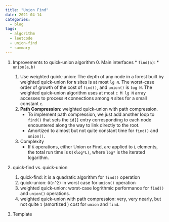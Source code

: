 ```yaml
---
title: "Union Find"
date: 2021-04-14
categories:
  - blog
tags:
  - algorithm
  - leetcode
  - union-find
  - summary
---
```


1. Improvements to quick-union algorithm
    0. Main interfaces
        * `find(a)`:
        * `union(a,b)`
    1. Use weighted quick-union: The depth of any node in a forest built by weighted quick-union for `N` sites is at most `lg N`. The worst-case order of growth of the cost of `find()`, and `union()` is `log N`. The weighted quick-union algorithm uses at most `c M lg N` array accesses to process `M` connections among `N` sites for a small constant `c`.
    2. **Path Compression**: weighted quick-union with path compression.
        * To implement path compression, we just add another loop to `find()` that sets the `id[]` entry corresponding to each node encountered along the way to link directly to the root.
        * Amortized to almost but not quite constant time for `find()` and `union()`.
    3. Complexity
        * If `K` operations, either Union or Find, are applied to `L` elements, the total run time is `O(Klog*L)`, where `log*` is the iterated logarithm.

2. quick-find vs. quick-union
    1. quick-find: it is a quadratic algorithm for `find()` operation
    2. quick-union: `O(n^2)` in worst case for `union()` operation
    3. weighted quick-union: worst-case logrithmic performance for `find()` and `union()` operations. 
    4. weighted quick-union with path compression: very, very nearly, but not quite `1` (amortized ) cost for `union` and `find`.

3. Template
```

```

[LC323 Number of Connected Components in an Undirected Graph]: https://leetcode.com/problems/number-of-connected-components-in-an-undirected-graph/
[Princeton Tutorial on Union-Find]: https://www.cs.princeton.edu/~wayne/kleinberg-tardos/pdf/UnionFind.pdf
